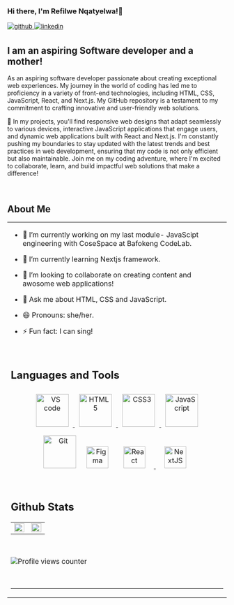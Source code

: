 ### Hi there, I'm Refilwe Nqatyelwa!👋

<a href="https://github.com/refilwe204/refilwe204" target="_blank">
<img src=https://img.shields.io/badge/github-%2324292e.svg?&style=for-the-badge&logo=github&logoColor=white alt=github style="margin-bottom: 5px;" />
</a>
<a href="https://www.linkedin.com/in/refilwe-nqatyelwa-230920266/" target="_blank">
<img src=https://img.shields.io/badge/linkedin-%231E77B5.svg?&style=for-the-badge&logo=linkedin&logoColor=white alt=linkedin style="margin-bottom: 5px;" />
</a>

## I am an aspiring Software developer and a mother!

As an aspiring software developer passionate about creating exceptional web experiences. My journey in the world of coding has led me to proficiency in a variety of front-end technologies, including HTML, CSS, JavaScript, React, and Next.js. My GitHub repository is a testament to my commitment to crafting innovative and user-friendly web solutions.

🚀 In my projects, you'll find responsive web designs that adapt seamlessly to various devices, interactive JavaScript applications that engage users, and dynamic web applications built with React and Next.js. I'm constantly pushing my boundaries to stay updated with the latest trends and best practices in web development, ensuring that my code is not only efficient but also maintainable. Join me on my coding adventure, where I'm excited to collaborate, learn, and build impactful web solutions that make a difference!

<br/>  

## About Me   
<table><tr><td valign="top" width="50%">

- 🔭 I’m currently working on my last module- JavaScipt engineering with CoseSpace at Bafokeng CodeLab.
  
- 🌱 I’m currently learning Nextjs framework.
  
- 👯 I’m looking to collaborate on creating content and awosome web applications!

- 💬 Ask me about HTML, CSS and JavaScript.

- 😄 Pronouns: she/her.
  
- ⚡ Fun fact: I can sing!


<br/>  

## Languages and Tools  
<div align="center"> 
<a href="https://https://code.visualstudio.com/" target="_blank"><img style="margin: 10px" src="https://repository-images.githubusercontent.com/657248114/d3c7b91a-b285-4d1e-8429-5de1acc5f61e" alt="VS code" height="75" />
</a> 
<a href="https://en.wikipedia.org/wiki/HTML5" target="_blank"><img style="margin: 10px" src="https://profilinator.rishav.dev/skills-assets/html5-original-wordmark.svg" alt="HTML5" height="75" />
</a>
<a href="https://www.w3schools.com/css/" target="_blank"><img style="margin: 10px" src="https://profilinator.rishav.dev/skills-assets/css3-original-wordmark.svg" alt="CSS3" height="75" />
</a>  
<a href="https://www.javascript.com/" target="_blank"><img style="margin: 10px" src="https://profilinator.rishav.dev/skills-assets/javascript-original.svg" alt="JavaScript" height="75" />
</a>  
<a href="https://github.com/" target="_blank"><img style="margin: 10px" src="https://profilinator.rishav.dev/skills-assets/git-scm-icon.svg" alt="Git" height="75" /></a>
<a href="https://www.figma.com/" target="_blank"><img style="margin: 10px" src="https://profilinator.rishav.dev/skills-assets/figma-icon.svg" alt="Figma" height="50" /></a>
<a href="https://react.dev/" target="_blank"><img style="margin: 20px" src="https://upload.wikimedia.org/wikipedia/commons/thumb/a/a7/React-icon.svg/2300px-React-icon.svg.png" alt="React" height="50" />
</a>
<a href="https://nextjs.org/docs/pages/api-reference/" target="_blank"><img style="margin: 20px" src="https://miro.medium.com/v2/resize:fit:650/1*oAwGDARfOzWoZnq1Rhingg.png" alt="NextJS" height="50" />
</a>
</div> 


<br/>  


## Github Stats  
<table><tr><td valign="top" width="50%">

<img src="https://github-readme-stats.vercel.app/api?username=refilwe204&show_icons=true&count_private=true&hide_border=true" align="left" style="width: 100%" />

</td><td valign="top" width="50%">

<img src="https://github-readme-stats.vercel.app/api/top-langs/?username=refilwe204&show_border=true&layout=compact" align="left" style="width: 100%" />

</td></tr></table>  

<br/>  

![Profile views counter](https://komarev.com/ghpvc/?username=refilwe204&&style=flat-square)  

<br/>  

----
 

